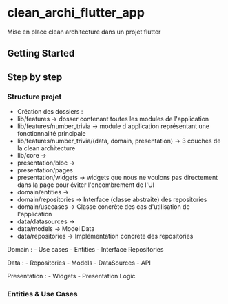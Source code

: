 # clean_archi_flutter_app

Mise en place clean architecture dans un projet flutter

## Getting Started

## Step by step

### Structure projet

- Création des dossiers :
- lib/features -> dosser contenant toutes les modules de l'application
- lib/features/number_trivia -> module d'application représentant une fonctionnalité principale
- lib/features/number_trivia/(data, domain, presentation) -> 3 couches de la clean architecture
- lib/core ->
- presentation/bloc ->
- presentation/pages
- presentation/widgets -> widgets que nous ne voulons pas directement dans la page pour éviter l'encombrement de l'UI
- domain/entities ->
- domain/repositories -> Interface (classe abstraite) des repositories
- domain/usecases -> Classe concrète des cas d'utilisation de l'application
- data/datasources ->
- data/models -> Model Data
- data/repositories -> Implémentation concrète des repositories

Domain :
    - Use cases
    - Entities
    - Interface Repositories

Data :
    - Repositories
    - Models
    - DataSources
    - API

Presentation :
    - Widgets
    - Presentation Logic

### Entities & Use Cases

